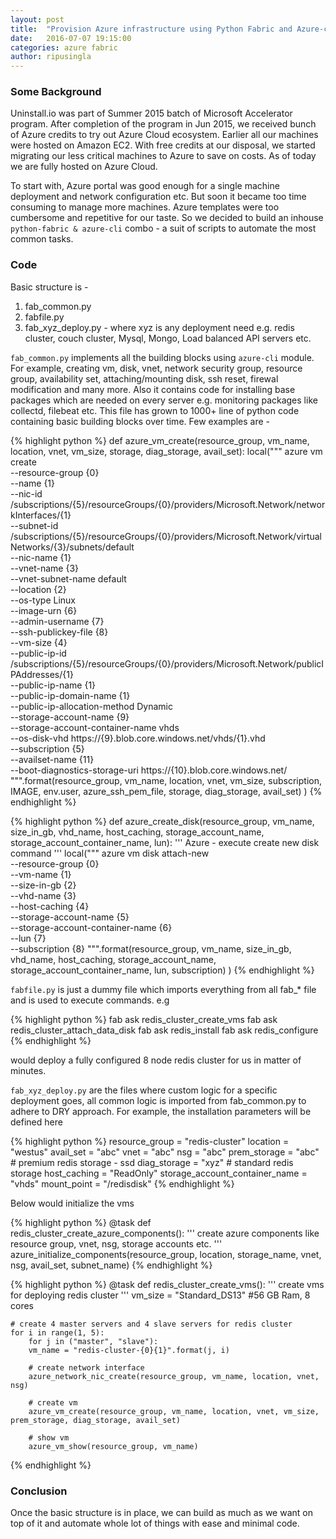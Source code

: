 ```yaml
---
layout: post
title:  "Provision Azure infrastructure using Python Fabric and Azure-cli"
date:   2016-07-07 19:15:00
categories: azure fabric
author: ripusingla
---
```



### Some Background

Uninstall.io was part of Summer 2015 batch of Microsoft Accelerator program. After completion of the program in Jun 2015, we received bunch of
Azure credits to try out Azure Cloud ecosystem. Earlier all our machines were hosted on Amazon EC2. 
With free credits at our disposal, we started migrating our less critical machines to Azure to save on costs. As of today we are fully hosted
on Azure Cloud.


To start with, Azure portal was good enough for a single machine deployment and network configuration etc. But soon it became too time consuming to 
manage more machines. Azure templates were too cumbersome and repetitive for our taste. So we decided to build an inhouse `python-fabric & azure-cli` combo - a
suit of scripts to automate the most common tasks.


### Code

Basic structure is -

  1. fab_common.py
  2. fabfile.py
  3. fab_xyz_deploy.py - where xyz is any deployment need e.g. redis cluster, couch cluster, Mysql, Mongo, Load balanced API servers etc.

`fab_common.py` implements all the building blocks using `azure-cli` module. For example, creating vm, disk, vnet, network security group, 
resource group, availability set, attaching/mounting disk, ssh reset, firewal modification and many more. Also it contains code for installing 
base packages which are needed on every server e.g. monitoring packages like collectd, filebeat etc. This file has grown to 1000+ line of 
python code containing basic building blocks over time. Few examples are -

{% highlight python %}
def azure_vm_create(resource_group, vm_name, location, vnet, vm_size, storage, diag_storage, avail_set):
    local("""
        azure vm create \
        --resource-group {0} \
        --name {1} \
        --nic-id /subscriptions/{5}/resourceGroups/{0}/providers/Microsoft.Network/networkInterfaces/{1} \
        --subnet-id /subscriptions/{5}/resourceGroups/{0}/providers/Microsoft.Network/virtualNetworks/{3}/subnets/default \
        --nic-name {1} \
        --vnet-name {3} \
        --vnet-subnet-name default \
        --location {2} \
        --os-type Linux \
        --image-urn {6} \
        --admin-username {7} \
        --ssh-publickey-file {8} \
        --vm-size {4} \
        --public-ip-id /subscriptions/{5}/resourceGroups/{0}/providers/Microsoft.Network/publicIPAddresses/{1} \
        --public-ip-name {1} \
        --public-ip-domain-name {1} \
        --public-ip-allocation-method Dynamic \
        --storage-account-name {9} \
        --storage-account-container-name vhds \
        --os-disk-vhd https://{9}.blob.core.windows.net/vhds/{1}.vhd \
        --subscription {5} \
        --availset-name {11} \
        --boot-diagnostics-storage-uri https://{10}.blob.core.windows.net/
        """.format(resource_group, vm_name, location, vnet, vm_size, subscription, IMAGE, env.user, azure_ssh_pem_file, storage, diag_storage, avail_set)
    )
{% endhighlight %}

{% highlight python %}
def azure_create_disk(resource_group, vm_name, size_in_gb, vhd_name, host_caching, storage_account_name, 
                        storage_account_container_name, lun):
    '''
    Azure - execute create new disk command
    '''
    local("""
        azure vm disk attach-new \
        --resource-group {0} \
        --vm-name {1} \
        --size-in-gb {2} \
        --vhd-name {3} \
        --host-caching {4} \
        --storage-account-name {5} \
        --storage-account-container-name {6} \
        --lun {7} \
        --subscription {8}
        """.format(resource_group, vm_name, size_in_gb, vhd_name, host_caching, storage_account_name, storage_account_container_name, lun, subscription)
    )
{% endhighlight %}


`fabfile.py` is just a dummy file which imports everything from all fab_* file and is used to execute commands. e.g 

{% highlight python %}
fab ask redis_cluster_create_vms
fab ask redis_cluster_attach_data_disk
fab ask redis_install
fab ask redis_configure
{% endhighlight %}

would deploy a fully configured 8 node redis cluster for us in matter of minutes.

`fab_xyz_deploy.py` are the files where custom logic for a specific deployment goes, all common logic is imported from fab_common.py to adhere to
DRY approach. For example, the installation parameters will be defined here

{% highlight python %}
resource_group = "redis-cluster"
location = "westus"
avail_set = "abc"
vnet = "abc"
nsg = "abc"
prem_storage = "abc"  # premium redis storage - ssd
diag_storage = "xyz" # standard redis storage
host_caching = "ReadOnly"
storage_account_container_name = "vhds"
mount_point = "/redisdisk"
{% endhighlight %}

Below would initialize the vms


{% highlight python %} 
@task
def redis_cluster_create_azure_components():
	'''
	create azure components like resource group, vnet, nsg, storage accounts etc.
	'''
    azure_initialize_components(resource_group, location, storage_name, vnet, nsg, avail_set, subnet_name)
{% endhighlight %}

{% highlight python %} 
@task
def redis_cluster_create_vms():
	'''
	create vms for deploying redis cluster
	'''
    vm_size = "Standard_DS13" #56 GB Ram, 8 cores

    # create 4 master servers and 4 slave servers for redis cluster
    for i in range(1, 5):
        for j in ("master", "slave"):
        vm_name = "redis-cluster-{0}{1}".format(j, i)

        # create network interface
        azure_network_nic_create(resource_group, vm_name, location, vnet, nsg)

        # create vm
        azure_vm_create(resource_group, vm_name, location, vnet, vm_size, prem_storage, diag_storage, avail_set)

        # show vm
        azure_vm_show(resource_group, vm_name)
{% endhighlight %}


### Conclusion

Once the basic structure is in place, we can build as much as we want on top of it and automate whole lot of things with ease and 
minimal code.